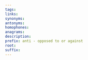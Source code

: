 ```yaml
---
tags: 
links: 
synonyms: 
antonyms: 
homophones: 
anagrams: 
description: 
prefix: anti - opposed to or against
root: 
suffix:
---
```

